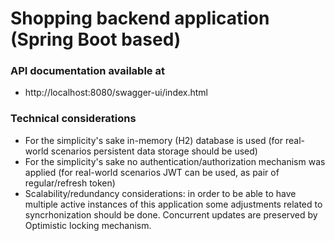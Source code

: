 # Shopping backend application (Spring Boot based)

### API documentation available at
* http://localhost:8080/swagger-ui/index.html

### Technical considerations
* For the simplicity's sake in-memory (H2) database is used (for real-world scenarios persistent data storage should be used)
* For the simplicity's sake no authentication/authorization mechanism was applied (for real-world scenarios JWT can be used, as pair of regular/refresh token)
* Scalability/redundancy considerations: in order to be able to have multiple active instances of this application some adjustments related to syncrhonization should be done. 
Concurrent updates are preserved by Optimistic locking mechanism.


